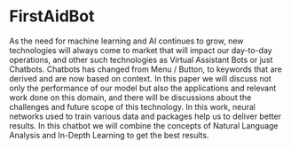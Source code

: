 # FirstAidBot
As the need for machine learning and AI continues to grow, new technologies will always come to market that will impact our day-to-day operations, and other such technologies as Virtual Assistant Bots or just Chatbots. Chatbots has changed from Menu / Button, to keywords that are derived and are now based on context. In this paper we will discuss not only the performance of our model but also the applications and relevant work done on this domain, and there will be discussions about the challenges and future scope of this technology. In this work, neural networks used to train various data and packages help us to deliver better results. In this chatbot we will combine the concepts of Natural Language Analysis and In-Depth Learning to get the best results.
